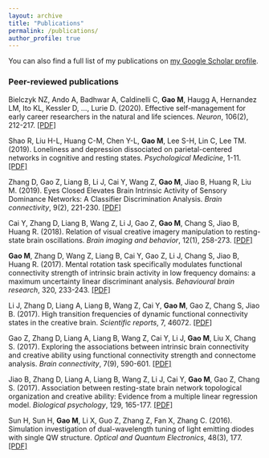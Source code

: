 ```yaml
---
layout: archive
title: "Publications"
permalink: /publications/
author_profile: true
---
```


You can also find a full list of my publications on [my Google Scholar profile](https://scholar.google.com.hk/citations?user=jcw_CZkAAAAJ&hl=en).


### Peer-reviewed publications
Bielczyk NZ, Ando A, Badhwar A, Caldinelli C, **Gao M**, Haugg A, Hernandez LM, Ito KL, Kessler D, …, Lurie D. (2020). Effective self-management for early career researchers in the natural and life sciences. *Neuron*, 106(2), 212-217. [[PDF]](https://mengxiagao.github.io/files/bielczyketal2020_Neuron_copy.pdf)

Shao R, Liu H-L, Huang C-M, Chen Y-L, **Gao M**, Lee S-H, Lin C, Lee TM. (2019). Loneliness and depression dissociated on parietal-centered networks in cognitive and resting states. *Psychological Medicine*, 1-11. [[PDF]](https://mengxiagao.github.io/files/shao2019_PM.pdf)

Zhang D, Gao Z, Liang B, Li J, Cai Y, Wang Z, **Gao M**, Jiao B, Huang R, Liu M. (2019). Eyes Closed Elevates Brain Intrinsic Activity of Sensory Dominance Networks: A Classifier Discrimination Analysis. *Brain connectivity*, 9(2), 221-230. [[PDF]](https://mengxiagao.github.io/files/2018_Delong_Zhang_Zhenni_Gao.pdf)

Cai Y, Zhang D, Liang B, Wang Z, Li J, Gao Z, **Gao M**, Chang S, Jiao B, Huang R. (2018). Relation of visual creative imagery manipulation to resting-state brain oscillations. *Brain imaging and behavior*, 12(1), 258-273. [[PDF]](https://mengxiagao.github.io/files/2017YuxuanCai.pdf)

**Gao M**, Zhang D, Wang Z, Liang B, Cai Y, Gao Z, Li J, Chang S, Jiao B, Huang R. (2017). Mental rotation task specifically modulates functional connectivity strength of intrinsic brain activity in low frequency domains: a maximum uncertainty linear discriminant analysis. *Behavioural brain research*, 320, 233-243. [[PDF]](https://mengxiagao.github.io/files/2017MGao_DZhang_Mental_rotation.pdf)

Li J, Zhang D, Liang A, Liang B, Wang Z, Cai Y, **Gao M**, Gao Z, Chang S, Jiao B. (2017). High transition frequencies of dynamic functional connectivity states in the creative brain. *Scientific reports*, 7, 46072. [[PDF]](https://mengxiagao.github.io/files/2017JunchaoLi.pdf)

Gao Z, Zhang D, Liang A, Liang B, Wang Z, Cai Y, Li J, **Gao M**, Liu X, Chang S. (2017). Exploring the associations between intrinsic brain connectivity and creative ability using functional connectivity strength and connectome analysis. *Brain connectivity*, 7(9), 590-601. [[PDF]](https://mengxiagao.github.io/files/2017ZhenniGao.pdf)

Jiao B, Zhang D, Liang A, Liang B, Wang Z, Li J, Cai Y, **Gao M**, Gao Z, Chang S. (2017). Association between resting-state brain network topological organization and creative ability: Evidence from a multiple linear regression model. *Biological psychology*, 129, 165-177. [[PDF]](https://mengxiagao.github.io/files/2017_Bingqing_Jiao.pdf)

Sun H, Sun H, **Gao M**, Li X, Guo Z, Zhang Z, Fan X, Zhang C. (2016). Simulation investigation of dual-wavelength tuning of light emitting diodes with single QW structure. *Optical and Quantum Electronics*, 48(3), 177. [[PDF]](https://mengxiagao.github.io/files/2016HSun_MGao.pdf)
